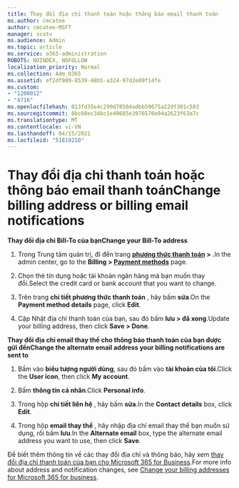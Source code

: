 ```yaml
---
title: Thay đổi địa chỉ thanh toán hoặc thông báo email thanh toán
ms.author: cmcatee
author: cmcatee-MSFT
manager: scotv
ms.audience: Admin
ms.topic: article
ms.service: o365-administration
ROBOTS: NOINDEX, NOFOLLOW
localization_priority: Normal
ms.collection: Adm_O365
ms.assetid: ef2df989-8539-48b5-a324-97d2e09f14fe
ms.custom:
- "1200012"
- "4716"
ms.openlocfilehash: 013fd35e4c299d78504adbb59675a22df301c503
ms.sourcegitcommit: 8bc60ec34bc1e40685e3976576e04a2623f63a7c
ms.translationtype: MT
ms.contentlocale: vi-VN
ms.lasthandoff: 04/15/2021
ms.locfileid: "51819210"
---
```

# <a name="change-billing-address-or-billing-email-notifications"></a><span data-ttu-id="b0fc1-102">Thay đổi địa chỉ thanh toán hoặc thông báo email thanh toán</span><span class="sxs-lookup"><span data-stu-id="b0fc1-102">Change billing address or billing email notifications</span></span>

<span data-ttu-id="b0fc1-103">**Thay đổi địa chỉ Bill-To của bạn**</span><span class="sxs-lookup"><span data-stu-id="b0fc1-103">**Change your Bill-To address**</span></span>

1. <span data-ttu-id="b0fc1-104">Trong Trung tâm quản trị, đi đến trang **[phương thức thanh toán](https://go.microsoft.com/fwlink/p/?linkid=2018806) >** .</span><span class="sxs-lookup"><span data-stu-id="b0fc1-104">In the admin center, go to the **Billing > [Payment methods](https://go.microsoft.com/fwlink/p/?linkid=2018806)** page.</span></span>

2. <span data-ttu-id="b0fc1-105">Chọn thẻ tín dụng hoặc tài khoản ngân hàng mà bạn muốn thay đổi.</span><span class="sxs-lookup"><span data-stu-id="b0fc1-105">Select the credit card or bank account that you want to change.</span></span>

3. <span data-ttu-id="b0fc1-106">Trên trang **chi tiết phương thức thanh toán** , hãy bấm **sửa**.</span><span class="sxs-lookup"><span data-stu-id="b0fc1-106">On the **Payment method details** page, click **Edit**.</span></span>

4. <span data-ttu-id="b0fc1-107">Cập Nhật địa chỉ thanh toán của bạn, sau đó bấm **lưu > đã xong**.</span><span class="sxs-lookup"><span data-stu-id="b0fc1-107">Update your billing address, then click **Save > Done**.</span></span>

<span data-ttu-id="b0fc1-108">**Thay đổi địa chỉ email thay thế cho thông báo thanh toán của bạn được gửi đến**</span><span class="sxs-lookup"><span data-stu-id="b0fc1-108">**Change the alternate email address your billing notifications are sent to**</span></span> 

1. <span data-ttu-id="b0fc1-109">Bấm vào **biểu tượng người dùng**, sau đó bấm vào **tài khoản của tôi**.</span><span class="sxs-lookup"><span data-stu-id="b0fc1-109">Click the **User icon**, then click **My account**.</span></span>

2. <span data-ttu-id="b0fc1-110">Bấm **thông tin cá nhân**.</span><span class="sxs-lookup"><span data-stu-id="b0fc1-110">Click **Personal info**.</span></span>

3. <span data-ttu-id="b0fc1-111">Trong hộp **chi tiết liên hệ** , hãy bấm **sửa**.</span><span class="sxs-lookup"><span data-stu-id="b0fc1-111">In the **Contact details** box, click **Edit**.</span></span>

4. <span data-ttu-id="b0fc1-112">Trong hộp **email thay thế** , hãy nhập địa chỉ email thay thế bạn muốn sử dụng, rồi bấm **lưu**.</span><span class="sxs-lookup"><span data-stu-id="b0fc1-112">In the **Alternate email** box, type the alternate email address you want to use, then click **Save**.</span></span>

<span data-ttu-id="b0fc1-113">Để biết thêm thông tin về các thay đổi địa chỉ và thông báo, hãy xem [thay đổi địa chỉ thanh toán của bạn cho Microsoft 365 for Business](https://docs.microsoft.com/microsoft-365/commerce/billing-and-payments/change-your-billing-addresses?view=o365-worldwide).</span><span class="sxs-lookup"><span data-stu-id="b0fc1-113">For more info about address and notification changes, see [Change your billing addresses for Microsoft 365 for business](https://docs.microsoft.com/microsoft-365/commerce/billing-and-payments/change-your-billing-addresses?view=o365-worldwide).</span></span>
